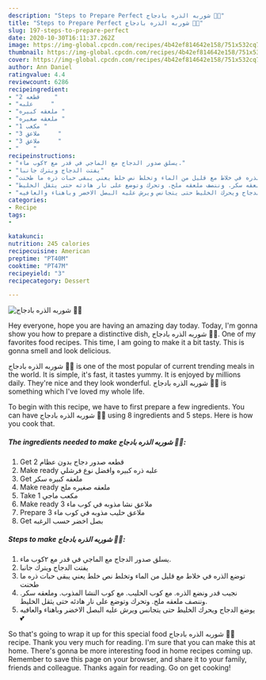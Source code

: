 ```yaml
---
description: "Steps to Prepare Perfect شوربه الذره بادجاج 🍲😌"
title: "Steps to Prepare Perfect شوربه الذره بادجاج 🍲😌"
slug: 197-steps-to-prepare-perfect
date: 2020-10-30T16:11:37.262Z
image: https://img-global.cpcdn.com/recipes/4b42ef814642e158/751x532cq70/الصورة-الرئيسية-لوصفةشوربه-الذره-بادجاج-🍲😌.jpg
thumbnail: https://img-global.cpcdn.com/recipes/4b42ef814642e158/751x532cq70/الصورة-الرئيسية-لوصفةشوربه-الذره-بادجاج-🍲😌.jpg
cover: https://img-global.cpcdn.com/recipes/4b42ef814642e158/751x532cq70/الصورة-الرئيسية-لوصفةشوربه-الذره-بادجاج-🍲😌.jpg
author: Ann Daniel
ratingvalue: 4.4
reviewcount: 6286
recipeingredient:
- "2 قطعه    "
- "علبه     "
- "ملعقه كبيره "
- "ملعقه صغيره "
- "1 مكعب "
- "3 ملاعق     "
- "3 ملاعق     "
- "    "
recipeinstructions:
- "يسلق صدور الدجاج مع الماجي في قدر مع ٢كوب ماء."
- "يفتت الدجاج ويترك جانبا"
- "توضع الذره في خلاط مع قليل من الماء وتخلط نص خلط يعني يبقى حبات ذره ما طحنت"
- "نجيب قدر ونضع الذره. مع كوب الحليب. مع كوب النشا المذوب. وملعقه سكر. وننصف ملعقه ملح. وتحرك وتوضع على نار هادئه حتى يثقل الخليط."
- "يوضع الدجاج ويحرك الخليط حتى يتجانس ويرش عليه البصل الاخضر وباهناء والعافيه 💕"
categories:
- Recipe
tags:
- 

katakunci:  
nutrition: 245 calories
recipecuisine: American
preptime: "PT40M"
cooktime: "PT47M"
recipeyield: "3"
recipecategory: Dessert

---
```



![شوربه الذره بادجاج 🍲😌](https://img-global.cpcdn.com/recipes/4b42ef814642e158/751x532cq70/الصورة-الرئيسية-لوصفةشوربه-الذره-بادجاج-🍲😌.jpg)

Hey everyone, hope you are having an amazing day today. Today, I'm gonna show you how to prepare a distinctive dish, شوربه الذره بادجاج 🍲😌. One of my favorites food recipes. This time, I am going to make it a bit tasty. This is gonna smell and look delicious.

شوربه الذره بادجاج 🍲😌 is one of the most popular of current trending meals in the world. It is simple, it's fast, it tastes yummy. It is enjoyed by millions daily. They're nice and they look wonderful. شوربه الذره بادجاج 🍲😌 is something which I've loved my whole life.




To begin with this recipe, we have to first prepare a few ingredients. You can have شوربه الذره بادجاج 🍲😌 using 8 ingredients and 5 steps. Here is how you cook that.

<!--inarticleads1-->

##### The ingredients needed to make شوربه الذره بادجاج 🍲😌:

1. Get 2 قطعه صدور دجاج بدون عظام
1. Make ready علبه ذره كبيره وافضل نوع فرشلي
1. Get ملعقه كبيره سكر
1. Make ready ملعقه صغيره ملح
1. Take 1 مكعب ماجي
1. Make ready 3 ملاعق نشا مذوبه في كوب ماء
1. Prepare 3 ملاعق حليب مذوبه في كوب ماء
1. Get  بصل اخضر حسب الرغبه




<!--inarticleads2-->

##### Steps to make شوربه الذره بادجاج 🍲😌:

1. يسلق صدور الدجاج مع الماجي في قدر مع ٢كوب ماء.
1. يفتت الدجاج ويترك جانبا
1. توضع الذره في خلاط مع قليل من الماء وتخلط نص خلط يعني يبقى حبات ذره ما طحنت
1. نجيب قدر ونضع الذره. مع كوب الحليب. مع كوب النشا المذوب. وملعقه سكر. وننصف ملعقه ملح. وتحرك وتوضع على نار هادئه حتى يثقل الخليط.
1. يوضع الدجاج ويحرك الخليط حتى يتجانس ويرش عليه البصل الاخضر وباهناء والعافيه 💕




So that's going to wrap it up for this special food شوربه الذره بادجاج 🍲😌 recipe. Thank you very much for reading. I'm sure that you can make this at home. There's gonna be more interesting food in home recipes coming up. Remember to save this page on your browser, and share it to your family, friends and colleague. Thanks again for reading. Go on get cooking!
